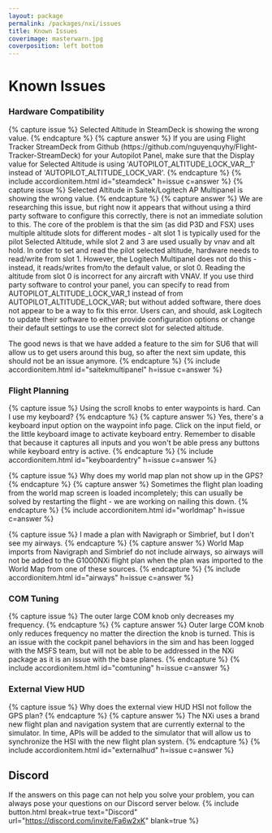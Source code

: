 ```yaml
---
layout: package
permalink: /packages/nxi/issues
title: Known Issues
coverimage: masterwarn.jpg
coverposition: left bottom
---
```


# Known Issues

<div class="accordion accordion-flush mb-4" id="accordion">

<h3>Hardware Compatibility</h3>
{% capture issue %}
Selected Altitude in SteamDeck is showing the wrong value.
{% endcapture %}
{% capture answer %}
If you are using Flight Tracker StreamDeck from Github (https://github.com/nguyenquyhy/Flight-Tracker-StreamDeck) for your Autopilot Panel, make sure that the Display value for Selected Altitude is using 'AUTOPILOT_ALTITUDE_LOCK_VAR__1' instead of 'AUTOPILOT_ALTITUDE_LOCK_VAR'.
{% endcapture %}
{% include accordionitem.html id="steamdeck" h=issue c=answer %}
{% capture issue %}
Selected Altitude in Saitek/Logitech AP Multipanel is showing the wrong value.
{% endcapture %}
{% capture answer %}
We are researching this issue, but right now it appears that without using a third party software to configure this correctly, there is not an immediate solution to this. The core of the problem is that the sim (as did P3D and FSX) uses multiple altitude slots for different modes - alt slot 1 is typically used for the pilot Selected Altitude, while slot 2 and 3 are used usually by vnav and alt hold. In order to set and read the pilot selected altitude, hardware needs to read/write from slot 1. However, the Logitech Multipanel does not do this - instead, it reads/writes from/to the default value, or slot 0. Reading the altitude from slot 0 is incorrect for any aircraft with VNAV. If you use third party software to control your panel, you can specify to read from AUTOPILOT_ALTITUDE_LOCK_VAR_1 instead of from AUTOPILOT_ALTITUDE_LOCK_VAR; but without added software, there does not appear to be a way to fix this error. Users can, and should, ask Logitech to update their software to either provide configuration options or change their default settings to use the correct slot for selected altitude.

The good news is that we have added a feature to the sim for SU6 that will allow us to get users around this bug, so after the next sim update, this should not be an issue anymore.
{% endcapture %}
{% include accordionitem.html id="saitekmultipanel" h=issue c=answer %}

<h3>Flight Planning</h3>
{% capture issue %}
Using the scroll knobs to enter waypoints is hard. Can I use my keyboard?
{% endcapture %}
{% capture answer %}
Yes, there's a keyboard input option on the waypoint info page. Click on the input field, or the little keyboard image to activate keyboard entry. Remember to disable that because it captures all inputs and you won't be able press any buttons while keyboard entry is active.
{% endcapture %}
{% include accordionitem.html id="keyboardentry" h=issue c=answer %}

{% capture issue %}
Why does my world map plan not show up in the GPS?
{% endcapture %}
{% capture answer %}
Sometimes the flight plan loading from the world map screen is loaded incompletely; this can usually be solved by restarting the flight - we are working on nailing this down.
{% endcapture %}
{% include accordionitem.html id="worldmap" h=issue c=answer %}
  
{% capture issue %}
I made a plan with Navigraph or Simbrief, but I don't see my airways.
{% endcapture %}
{% capture answer %}
World Map imports from Navigraph and Simbrief do not include airways, so airways will not be added to the G1000NXi flight plan when the plan was imported to the World Map from one of these sources.
{% endcapture %}
{% include accordionitem.html id="airways" h=issue c=answer %}

<h3>COM Tuning</h3>
{% capture issue %}
The outer large COM knob only decreases my frequency.
{% endcapture %}
{% capture answer %}
Outer large COM knob only reduces frequency no matter the direction the knob is turned. This is an issue with the cockpit panel behaviors in the sim and has been logged with the MSFS team, but will not be able to be addressed in the NXi package as it is an issue with the base planes.
{% endcapture %}
{% include accordionitem.html id="comtuning" h=issue c=answer %}
  
<h3>External View HUD</h3>
{% capture issue %}
Why does the external view HUD HSI not follow the GPS plan?
{% endcapture %}
{% capture answer %}
The NXi uses a brand new flight plan and navigation system that are currently external to the simulator. In time, APIs will be added to the simulator that will allow us to synchronize the HSI with the new flight plan system.
{% endcapture %}
{% include accordionitem.html id="externalhud" h=issue c=answer %}

</div>


## Discord
If the answers on this page can not help you solve your problem, you can always pose your questions on our Discord server below.
{% include button.html break=true text="Discord" url="https://discord.com/invite/Fa6w2xK" blank=true %}
